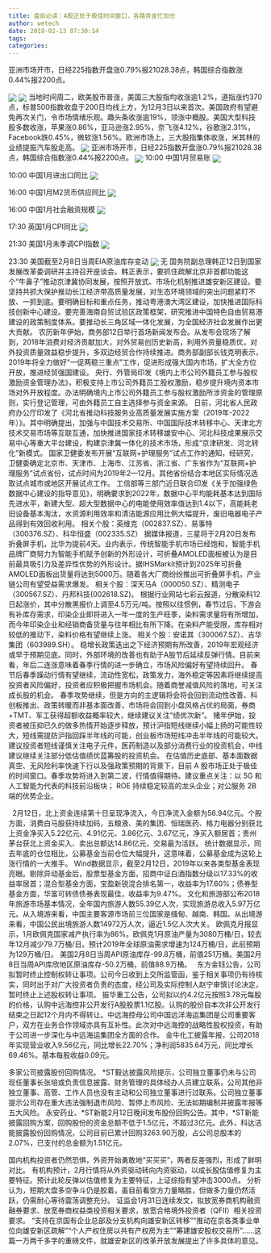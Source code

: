 ```yaml
---
title: 盘前必读｜A股正处于极佳时间窗口，各路资金忙加仓
author: wetech
date: 2019-02-13 07:30:14
tags: 
categories: 
---
```

亚洲市场开市，日经225指数开盘涨0.79%报21028.38点，韩国综合指数涨0.44%报2200点。
<!-- more -->
<img align="center" border="0" src="https://imgcdn.yicai.com/uppics/images/2018/11/5795dce2c13c12cd19ef68151420a6d2.jpg" />
<img align="center" border="0" src="https://imgcdn.yicai.com/uppics/images/2019/02/7acc5cf9d857afae54611dee50b32c7e.jpg" />
当地时间周二，欧美股市普涨，美国三大股指均收涨逾1.2%，道指涨约370点，标普500指数收盘于200日均线上方，为12月3日以来首次。美国政府有望避免再次关门，令市场情绪乐观。趣头条收涨逾19%，领涨中概股。美国大型科技股多数收涨，苹果涨0.86%，亚马逊涨2.95%，奈飞涨4.12%，谷歌涨2.31%，Facebook跌0.45%，微软涨1.56%。欧洲市场上，三大股指集体收涨，米其林的业绩提振汽车股走高。
<img align="center" border="0" src="https://imgcdn.yicai.com/uppics/images/2018/11/1115fd943822077aad8679290e0a4854.jpg" />
亚洲市场开市，日经225指数开盘涨0.79%报21028.38点，韩国综合指数涨0.44%报2200点。
<img align="center" border="0" src="https://imgcdn.yicai.com/uppics/images/2019/02/48c1b58e2349e1000b0a28dc8a9b11b7.jpg" />
10:00 中国1月贸易账
<img align="center" border="0" src="https://imgcdn.yicai.com/uppics/images/2019/02/09facaba8606d6c067a1a53a575794dd.jpg" />
10:00 中国1月进出口同比
<img align="center" border="0" src="https://imgcdn.yicai.com/uppics/images/2019/02/d6bdc11480f3430358c0ca6418ecbf14.jpg" />
16:00 中国1月M2货币供应同比
<img align="center" border="0" src="https://imgcdn.yicai.com/uppics/images/2018/11/9d8e2d90a2b37391ca779f15a10018b0.jpg" />
16:00 中国1月社会融资规模
<img align="center" border="0" src="https://imgcdn.yicai.com/uppics/images/2018/11/3fe87f78bb215979ccf7a8b1a382813c.jpg" />
17:30 英国1月CPI同比
<img align="center" border="0" src="https://imgcdn.yicai.com/uppics/images/2018/11/10271f820278a7057d79730f65d39711.jpg" />
21:30 美国1月未季调CPI指数
<img align="center" border="0" src="https://imgcdn.yicai.com/uppics/images/2019/02/dae5e1ce069ac2a314b8ab913a44b1a9.jpg" />
23:30 美国截至2月8日当周EIA原油库存变动
<img align="center" border="0" src="https://imgcdn.yicai.com/uppics/images/2018/11/781b132626e7c57022d1491e8f3a175c.jpg" />
无
国务院副总理韩正12日到国家发展改革委调研并主持召开座谈会。韩正表示，要抓住疏解北京非首都功能这个“牛鼻子”推动京津冀协同发展，按照开放式、市场化机制推进雄安新区建设。要坚持共抓大保护推动长江经济带高质量发展，对生态环境领域的突出问题紧盯不放、一抓到底。要明确目标和重点任务，推动粤港澳大湾区建设，加快推进国际科技创新中心建设。要完善海南自贸试验区政策框架，研究推进中国特色自由贸易港建设的政策制度体系。要推动长三角区域一体化发展，为全国经济社会发展作出更大贡献。
农历新年伊始，商务部12日举行首场新闻发布会。从发布会现场了解到，2018年消费对经济贡献加大，对外贸易创历史新高，利用外资量稳质优，对外投资质量效益稳步提升，多双边经贸合作持续推进。商务部副部长钱克明表示，2019年将全力做好“一促两稳三重点”工作，促进形成强大国内市场，扩大全方位开放，推进经贸强国建设。
央行、外管局印发《境内上市公司外籍员工参与股权激励资金管理办法》，积极支持上市公司外籍员工股权激励，稳步提升境内资本市场对外开放程度。办法明确境内上市公司外籍员工参与股权激励所涉资金的管理原则，实行登记管理，可由外籍员工自主选择参与资金来源。
日前，河北省人民政府办公厅印发了《河北省推动科技服务业高质量发展实施方案（2019年-2022年）》。其中明确提出，加强与中国技术交易所、中国国际技术转移中心、天津北方技术交易市场等互联互通，加快推进国家技术转移雄安中心、河北科技成果展示交易中心等重大平台建设，构建京津冀一体化的技术市场，形成“京津研发、河北转化”新模式。
国家卫健委发布开展“互联网+护理服务”试点工作的通知，经研究，卫健委确定北京市、天津市、上海市、江苏省、浙江省、广东省作为“互联网+护理服务”试点省份，试点时间为2019年2—12月。其他省份结合本地区实际情况选取试点城市或地区开展试点工作。
工信部等三部门近日联合印发《关于加强绿色数据中心建设的指导意见》，明确要求到2022年，数据中心平均能耗基本达到国际先进水平，新建大型、超大型数据中心的电能使用效率值达到1.4以下，高能耗老旧设备基本淘汰，水资源利用效率和清洁能源应用比例大幅提升，废旧电器电子产品得到有效回收利用。
相关个股：英维克（002837.SZ）、易事特（300376.SZ）、科华恒盛（002335.SZ）
据媒体报道，三星将于2月20日发布折叠屏手机，比华为提前4天。业内表示，传统智能手机市场已经饱和，智能手机品牌厂商努力为智能手机赋予创新的外形设计，可折叠AMOLED面板被认为是目前最具吸引力及差异性优势的外形设计。据IHSMarkit预计到2025年可折叠AMOLED面板出货量将达到5000万。随着各大厂商纷纷推出可折叠屏手机，产业链公司有望受益需求爆发。
相关个股：深天马A（000050.SZ）、精测电子（300567.SZ）、丹邦科技(002618.SZ)。
根据行业网站七彩云报道，分散染料12日起涨价，其中分散黑报价上调至4.5万元/吨。按照以往惯例，春节过后，下游会有补库存需求，印染企业即将进入一年一度的生产旺季，染料需求量将有所增加，而今年印染企业和经销商备货量与往年相比有所下降。在染料产能受限，库存相对较低的推动下，染料价格有望继续上涨。
相关个股：安诺其（300067.SZ）、吉华集团（603989.SH）。
稳增长政策迭出之下经济预期有所改善，2019年宏观经济或早于预期见底。同时，外部环境的改善也有助于A股节后延续反弹行情。目前来看，年后二连涨意味着春季行情的进一步确立，市场风险偏好有望持续回升。
春节后春季躁动行情有望继续，流动性宽松，政策发力，海外稳定等因素将继续提高投资者风险偏好，投资者应积极把握市场机会。随着商誉减值风险的落地，可关注成长股的机会。
春季攻势继续，但是方向的主逻辑将会将会回到流动性改善、科创板推出、政策转暖而非基本面改善，市场将会回到小盘风格占优的局面，券商+TMT、军工获得超额收益概率较大，继续建议关注“绩优次新”。
猪年伊始，投资者被压抑已久的做多热情开始逐步释放，预计沪指短线继续小幅上扬的可能性较大，短线需提防沪指回踩半年线的可能，创业板市场短线冲击半年线的可能较大。建议投资者短线谨慎关注电子元件，医药制造以及部分消费行业的投资机会，中线建议继续关注部分低估值绩优蓝筹股的投资机会。
在估值历史底部、基本面数据真空、无风险利率快速下行以及强政策预期的背景下，目前 A 股市场正处于极佳的时间窗口。春季攻势将进入到第二波，行情值得期待。建议重点关注：以 5G 和人工智能为代表的科技前沿板块； ROE 持续稳定较高的龙头企业；对公服务 2B 端的优势企业。
 
2月12日，北上资金连续第十日呈现净流入，今日净流入金额为56.94亿元。个股方面，消费白马股获持续加码，五粮液、美的集团、恒瑞医药、格力电器分别获北上资金净买入5.22亿元、4.91亿元、3.86亿元、3.67亿元，净买入额居首；贵州茅台获北上资金买入、卖出总额达14.86亿元，交易最为活跃。
统计数据显示，同去年底的仓位相比，公募基金当前仓位大幅提升，这意味着，公募基金成为这轮上涨行情的一大推手。
Wind数据显示，截至2月12日，2019年以来各类型基金表现亮眼。剔除异动基金后，股票型基金方面，招商中证白酒指数分级以17.33%的收益率居首；混合型基金方面，宝盈新锐混合排名第一，收益率为17.60%；债券型基金方面，华富可转债债券表现最佳，收益率为9.47%。
文化和旅游部公布2018年旅游市场基本情况，全年国内旅游人数55.39亿人次，实现旅游总收入5.97万亿元。从入境游来看，中国主要客源市场前三位国家是缅甸、越南、韩国。从出境游来看，中国公民出境旅游人数14972万人次，逼近1.5亿人次大关。
欧佩克月报显示，1月欧佩克国家减产执行率为86%。欧佩克1月原油产量为3080万桶/日，较去年12月减少79.7万桶/日。预计2019年全球原油需求增速为124万桶/日，此前预期为129万桶/日。
美国2月8日当周API原油库存-99.8万桶，前值251万桶。美国2月8日当周API库欣地区原油库存-50.2万桶，前值88.9万桶。
 
东方金钰公告，公司拟暂时终止控制权转让事项。公司今日收到上交所监管函，鉴于相关事项仍有待核实，同时出于对广大投资者负责的态度，经公司及实际控制人赵宁审慎讨论决定，暂时终止上述股权转让事项。
振华重工公告，公司拟以约4.2亿元按照3.78元每股的价格，认购中远海控非公开发行A股股票1.1亿股。认购的股份自本次非公开发行结束之日起12个月内不得转让。中远海控母公司中国远洋海运集团是公司重要客户，双方在业务合作领域亦具有互补性。此次对中远海控的战略性股权投资，有助于公司进一步深化与中远海运集团全方面的合作。
金牛化工披露年报，公司2018年实现营业收入9.56亿元，同比增长22.70%；净利润5835.64万元，同比增长69.46%。基本每股收益0.09元。
多家公司披露股份回购情况。
*ST毅达披露风险提示，公司独立董事仍未与公司现任董事长张培或负责信息披露、财务管理的具体经办人员建立联系，公司其他非独立董事、高管、工作人员也没有主动和公司独立董事进行过联系。公司独立董事提示公司存在重大违法强制退市风险、暂停上市风险、无法如期编制并披露年报等五大风险。
永安药业、*ST新能2月12日晚间发布股份回购公告。其中，*ST新能披露回购方案，回购股份的资金总额不低于1.5亿元，不超过3亿元。此外，科达洁能披露股份回购情况，公司目前已累计回购3263.90万股，占公司总股本的2.07%，已支付的总金额为1.51亿元。
 
 
国内机构投资者仍然恐惧，外资开始勇敢地“买买买”，两者反差强烈，形成了鲜明对比。
有机构预计，2月行情将从外资驱动转向内资驱动，以成长股估值修复为主要特征。预计此轮反弹以估值修复为主要特征，上证综指有望冲击3000点。
分析认为，短期大盘多空争斗仍是胶着，虽目前看空方力量略胜，但做多力量仍然活跃，仍需耐心等待震荡调整充分。
证监会1月31日连续发文，拟放宽券商机构融资融券要求、放宽券商权益类投资相关要求，放宽合格境外投资者（QFII）相关投资要求。
“支持在京国有企业总部及分支机构向雄安新区转移”“推动在京各类事业单位向雄安新区疏解”“个人产权住房以共有产权房为主”“筹建雄安股权交易所”……这篇一万两千多字的重磅文件，就雄安新区的改革开放发展提出了许多具体的意见。
